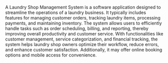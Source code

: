 A Laundry Shop Management System is a software application designed to streamline the operations of a laundry business. It typically includes features for managing customer orders, tracking laundry items, processing payments, and maintaining inventory. The system allows users to efficiently handle tasks such as order scheduling, billing, and reporting, thereby improving overall productivity and customer service. With functionalities like customer management, service categorization, and financial tracking, the system helps laundry shop owners optimize their workflow, reduce errors, and enhance customer satisfaction. Additionally, it may offer online booking options and mobile access for convenience.
